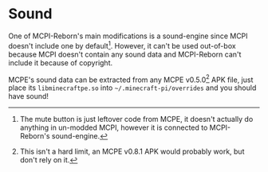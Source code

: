 # Sound
One of MCPI-Reborn's main modifications is a sound-engine since MCPI doesn't include one by default[^1]. However, it can't be used out-of-box because MCPI doesn't contain any sound data and MCPI-Reborn can't include it because of copyright.

MCPE's sound data can be extracted from any MCPE v0.5.0[^2] APK file, just place its `libminecraftpe.so` into `~/.minecraft-pi/overrides` and you should have sound!

[^1]: The mute button is just leftover code from MCPE, it doesn't actually do anything in un-modded MCPI, however it is connected to MCPI-Reborn's sound-engine.
[^2]: This isn't a hard limit, an MCPE v0.8.1 APK would probably work, but don't rely on it.
